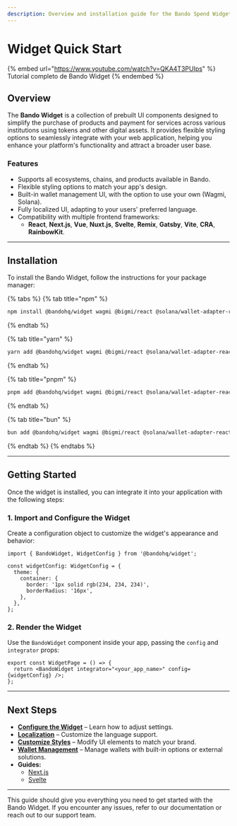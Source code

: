 ```yaml
---
description: Overview and installation guide for the Bando Spend Widget.
---
```


# Widget Quick Start

{% embed url="https://www.youtube.com/watch?v=QKA4T3PUIps" %}
Tutorial completo de Bando Widget
{% endembed %}

## Overview

The **Bando Widget** is a collection of prebuilt UI components designed to simplify the purchase of products and payment for services across various institutions using tokens and other digital assets. It provides flexible styling options to seamlessly integrate with your web application, helping you enhance your platform's functionality and attract a broader user base.

### Features

- Supports all ecosystems, chains, and products available in Bando.
- Flexible styling options to match your app's design.
- Built-in wallet management UI, with the option to use your own (Wagmi, Solana).
- Fully localized UI, adapting to your users' preferred language.
- Compatibility with multiple frontend frameworks:
  - **React**, **Next.js**, **Vue**, **Nuxt.js**, **Svelte**, **Remix**, **Gatsby**, **Vite**, **CRA**, **RainbowKit**.

---

## Installation

To install the Bando Widget, follow the instructions for your package manager:

{% tabs %}
{% tab title="npm" %}

```bash
npm install @bandohq/widget wagmi @bigmi/react @solana/wallet-adapter-react @tanstack/react-query
```

{% endtab %}

{% tab title="yarn" %}

```bash
yarn add @bandohq/widget wagmi @bigmi/react @solana/wallet-adapter-react @tanstack/react-query
```

{% endtab %}

{% tab title="pnpm" %}

```bash
pnpm add @bandohq/widget wagmi @bigmi/react @solana/wallet-adapter-react @tanstack/react-query
```

{% endtab %}

{% tab title="bun" %}

```bash
bun add @bandohq/widget wagmi @bigmi/react @solana/wallet-adapter-react @tanstack/react-query
```

{% endtab %}
{% endtabs %}

---

## Getting Started

Once the widget is installed, you can integrate it into your application with the following steps:

### 1. Import and Configure the Widget

Create a configuration object to customize the widget's appearance and behavior:

```tsx
import { BandoWidget, WidgetConfig } from '@bandohq/widget';

const widgetConfig: WidgetConfig = {
  theme: {
    container: {
      border: '1px solid rgb(234, 234, 234)',
      borderRadius: '16px',
    },
  },
};
```

### 2. Render the Widget

Use the `BandoWidget` component inside your app, passing the `config` and `integrator` props:

```tsx
export const WidgetPage = () => {
  return <BandoWidget integrator="<your_app_name>" config={widgetConfig} />;
};
```

---

## Next Steps

- **[Configure the Widget](configure.md)** – Learn how to adjust settings.
- **[Localization](localization.md)** – Customize the language support.
- **[Customize Styles](customization.md)** – Modify UI elements to match your brand.
- **[Wallet Management](wallet-management.md)** – Manage wallets with built-in options or external solutions.
- **Guides:**
  - [Next.js](framework-integration/nextjs.md)
  - [Svelte](framework-integration/svelte.md)

---

This guide should give you everything you need to get started with the Bando Widget. If you encounter any issues, refer to our documentation or reach out to our support team.
